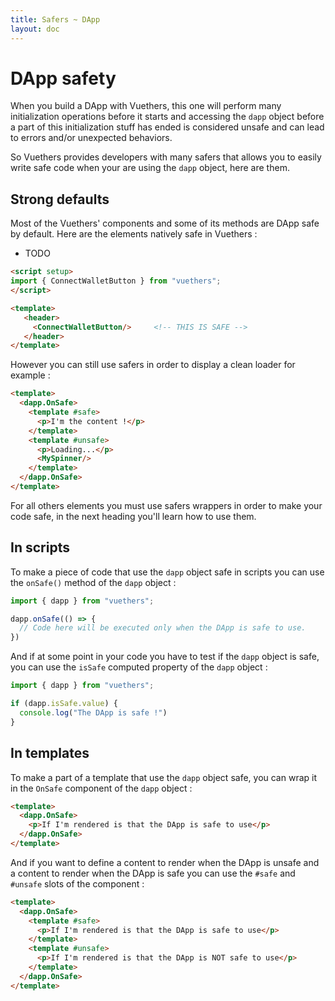 ```yaml
---
title: Safers ~ DApp
layout: doc
---
```


# DApp safety

When you build a DApp with Vuethers, this one will perform many initialization operations before it starts and accessing the `dapp` object before a part of this initialization stuff has ended is considered unsafe and can lead to errors and/or unexpected behaviors.

So Vuethers provides developers with many safers that allows you to easily write safe code when your are using the `dapp` object, here are them.

## Strong defaults
Most of the Vuethers' components and some of its methods are DApp safe by default.
Here are the elements natively safe in Vuethers :
- TODO
```html
<script setup>
import { ConnectWalletButton } from "vuethers";
</script>

<template>
   <header>
     <ConnectWalletButton/>     <!-- THIS IS SAFE -->
   </header>
</template>
```

However you can still use safers in order to display a clean loader for example :
```html
<template>
  <dapp.OnSafe>
    <template #safe>
      <p>I'm the content !</p>
    </template>
    <template #unsafe>
      <p>Loading...</p>
      <MySpinner/>
    </template>
  </dapp.OnSafe>
</template>
```

For all others elements you must use safers wrappers in order to make your code safe, in the next heading you'll learn how to use them.


## In scripts

To make a piece of code that use the `dapp` object safe in scripts you can use the `onSafe()` method of the `dapp` object :
```js
import { dapp } from "vuethers";

dapp.onSafe(() => {
  // Code here will be executed only when the DApp is safe to use.
})
```

And if at some point in your code you have to test if the `dapp` object is safe, you can use the `isSafe` computed property of the `dapp` object :
```js
import { dapp } from "vuethers";

if (dapp.isSafe.value) {
  console.log("The DApp is safe !")
}
```


## In templates
To make a part of a template that use the `dapp` object safe, you can wrap it in the `OnSafe` component of the `dapp` object :
```html
<template>
  <dapp.OnSafe>
    <p>If I'm rendered is that the DApp is safe to use</p>
  </dapp.OnSafe>
</template>
```

And if you want to define a content to render when the DApp is unsafe and a content to render when the DApp is safe you can use the `#safe` and `#unsafe` slots of the component :
```html
<template>
  <dapp.OnSafe>
    <template #safe>
      <p>If I'm rendered is that the DApp is safe to use</p>
    </template>
    <template #unsafe>
      <p>If I'm rendered is that the DApp is NOT safe to use</p>
    </template>
  </dapp.OnSafe>
</template>
```
